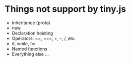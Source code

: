 # Things not support by tiny.js
- inheritance (proto)
- new
- Declaration hoisting
- Operators: ==, ===, +, -, /, etc.
- if, while, for
- Named functions
- Everything else ...